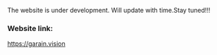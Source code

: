 The website is under development. Will update with time.Stay tuned!!!
### Website link:
https://garain.vision
